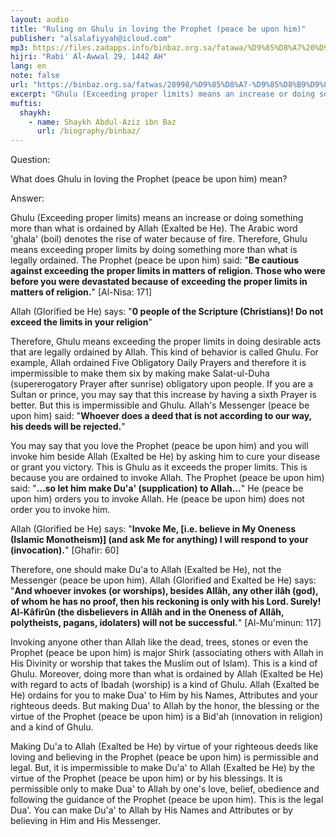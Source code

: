 ```yaml
---
layout: audio
title: "Ruling on Ghulu in loving the Prophet (peace be upon him)"
publisher: "alsalafiyyah@icloud.com"
mp3: https://files.zadapps.info/binbaz.org.sa/fatawa/%D9%85%D8%A7%20%D9%85%D8%B9%D9%86%D9%89%20%D8%A7%D9%84%D8%BA%D9%84%D9%88%20%D9%81%D9%8A%20%D8%AD%D8%A8%20%D8%A7%D9%84%D9%86%D8%A8%D9%8A%20-%D8%B5%D9%84%D9%89%20%D8%A7%D9%84%D9%84%D9%87%20%D8%B9%D9%84%D9%8A%D9%87%20%D9%88%D8%B3%D9%84%D9%85-%D8%9F.mp3
hijri: "Rabi' Al-Awwal 29, 1442 AH"
lang: en
note: false
url: "https://binbaz.org.sa/fatwas/28998/%D9%85%D8%A7-%D9%85%D8%B9%D9%86%D9%89-%D8%A7%D9%84%D8%BA%D9%84%D9%88-%D9%81%D9%8A-%D8%AD%D8%A8-%D8%A7%D9%84%D9%86%D8%A8%D9%8A--%D8%B5%D9%84%D9%89-%D8%A7%D9%84%D9%84%D9%87-%D8%B9%D9%84%D9%8A%D9%87-%D9%88%D8%B3%D9%84%D9%85"
excerpt: "Ghulu (Exceeding proper limits) means an increase or doing something more than what is ordained by Allah (Exalted be He)."
muftis:
  shaykh: 
    - name: Shaykh Abdul-Aziz ibn Baz
      url: /biography/binbaz/
---
```


Question: 

What does Ghulu in loving the Prophet (peace be upon him) mean? 

Answer:

Ghulu (Exceeding proper limits) means an increase or doing something more than what is ordained by Allah (Exalted be He). The Arabic word 'ghala' (boil) denotes the rise of water because of fire. Therefore, Ghulu means exceeding proper limits by doing something more than what is legally ordained. The Prophet (peace be upon him) said: "**Be cautious against exceeding the proper limits in matters of religion. Those who were before you were devastated because of exceeding the proper limits in matters of religion.**" [Al-Nisa: 171]

Allah (Glorified be He) says: "**0 people of the Scripture (Christians)! Do not exceed the limits in your religion**" 

Therefore, Ghulu means exceeding the proper limits in doing desirable acts that are legally ordained by Allah. This kind of behavior is called Ghulu. For example, Allah ordained Five Obligatory Daily Prayers and therefore it is impermissible to make them six by making make Salat-ul-Duha (supererogatory Prayer after sunrise) obligatory upon people. If you are a Sultan or prince, you may say that this increase by having a sixth Prayer is better. But this is impermissible and Ghulu. Allah's Messenger (peace be upon him) said: "**Whoever does a deed that is not according to our way, his deeds will be rejected.**" 

You may say that you love the Prophet (peace be upon him) and you will invoke him beside Allah (Exalted be He) by asking him to cure your disease or grant you victory. This is Ghulu as it exceeds the proper limits. This is because you are ordained to invoke Allah. The Prophet (peace be upon him) said: "**...so let him make Du'a' (supplication) to Allah...**" He (peace be upon him) orders you to invoke Allah. He (peace be upon him) does not order you to invoke him. 

Allah (Glorified be He) says: "**Invoke Me, [i.e. believe in My Oneness (Islamic Monotheism)] (and ask Me for anything) I will respond to your (invocation).**" [Ghafir: 60]

Therefore, one should make Du'a to Allah (Exalted be He), not the Messenger (peace be upon him). Allah (Glorified and Exalted be He) says: "**And whoever invokes (or worships), besides Allâh, any other ilâh (god), of whom he has no proof, then his reckoning is only with his Lord. Surely! Al-Kâfirûn (the disbelievers in Allâh and in the Oneness of Allâh, polytheists, pagans, idolaters) will not be successful.**" [Al-Mu'minun: 117]

Invoking anyone other than Allah like the dead, trees, stones or even the Prophet (peace be upon him) is major Shirk (associating others with Allah in His Divinity or worship that takes the Muslim out of Islam). This is a kind of Ghulu. Moreover, doing more than what is ordained by Allah (Exalted be He) with regard to acts of Ibadah (worship) is a kind of Ghulu. Allah (Exalted be He) ordains for you to make Dua' to Him by his Names, Attributes and your righteous deeds. But making Dua' to Allah by the honor, the blessing or the virtue of the Prophet (peace be upon him) is a Bid'ah (innovation in religion) and a kind of Ghulu. 

Making Du'a to Allah (Exalted be He) by virtue of your righteous deeds like loving and believing in the Prophet (peace be upon him) is permissible and legal. But, it is impermissible to make Du'a' to Allah (Exalted be He) by the virtue of the Prophet (peace be upon him) or by his blessings. It is permissible only to make Dua' to Allah by one's love, belief, obedience and following the guidance of the Prophet (peace be upon him). This is the legal Dua'. You can make Du'a' to Allah by His Names and Attributes or by believing in Him and His Messenger. 
